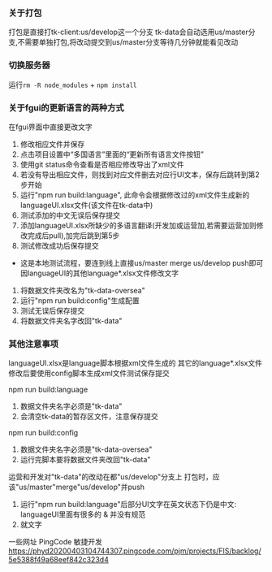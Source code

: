 ### 关于打包

打包是直接打tk-client:us/develop这一个分支
tk-data会自动选用us/master分支,不需要单独打包,将改动提交到us/master分支等待几分钟就能看见改动

### 切换服务器

运行`rm -R node_modules` + `npm install`

### 关于fgui的更新语言的两种方式

在fgui界面中直接更改文字
1. 修改相应文件并保存
2. 点击项目设置中“多国语言”里面的“更新所有语言文件按钮”
3. 使用git status命令查看是否相应修改导出了xml文件
4. 若没有导出相应文件，则找到对应文件删去对应行UI文本，保存后跳转到第2步开始
5. 运行"npm run build:language", 此命令会根据修改过的xml文件生成新的languageUI.xlsx文件(该文件在tk-data中)
6. 测试添加的中文无误后保存提交
7. 添加languageUI.xlsx所缺少的多语言翻译(开发加或运营加,若需要运营加则修改完成后pull),加完后跳到第5步
8. 测试修改成功后保存提交
   
* 这是本地测试流程，要连到线上直接us/master merge us/develop push即可
因languageUI的其他language*.xlsx文件修改文字
1. 将数据文件夹改名为"tk-data-oversea"
2. 运行"npm run build:config"生成配置
3. 测试无误后保存提交
4. 将数据文件夹名字改回"tk-data"


### 其他注意事项

languageUI.xlsx是language脚本根据xml文件生成的
其它的language*.xlsx文件修改后要使用config脚本生成xml文件测试保存提交

npm run build:language
1. 数据文件夹名字必须是"tk-data"
2. 会清空tk-data的暂存区文件，注意保存提交

npm run build:config
1. 数据文件夹名字必须是"tk-data-oversea"
2. 运行完脚本要将数据文件夹改回"tk-data"

运营和开发对"tk-data"的改动在都"us/develop"分支上
打包时，应该"us/master"merge"us/develop"并push


<!-- todo -->
1. 运行"npm run build:language"后部分UI文字在英文状态下仍是中文: languageUI里面有很多的 & 并没有规范
2. 就文字

一些网址
PingCode 敏捷开发
https://phyd20200403104744307.pingcode.com/pjm/projects/FIS/backlog/5e5388f49a68eef842c323d4
